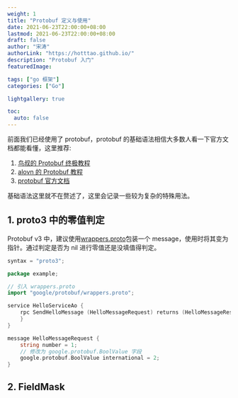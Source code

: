 ```yaml
---
weight: 1
title: "Protobuf 定义与使用"
date: 2021-06-23T22:00:00+08:00
lastmod: 2021-06-23T22:00:00+08:00
draft: false
author: "宋涛"
authorLink: "https://hotttao.github.io/"
description: "Protobuf 入门"
featuredImage: 

tags: ["go 框架"]
categories: ["Go"]

lightgallery: true

toc:
  auto: false
---
```


前面我们已经使用了 protobuf，protobuf 的基础语法相信大多数人看一下官方文档都能看懂，这里推荐:
1. [鸟叔的 Protobuf 终极教程](https://colobu.com/2019/10/03/protobuf-ultimate-tutorial-in-go/)
2. [alovn 的 Protobuf 教程](https://alovn.cn/docs/protobuf/)
3. [protobuf 官方文档](https://developers.google.com/protocol-buffers/docs/reference/python-generated)

基础语法这里就不在赘述了，这里会记录一些较为复杂的特殊用法。

## 1. proto3 中的零值判定
Protobuf v3 中，建议使用[wrappers.proto](https://github.com/protocolbuffers/protobuf/blob/master/src/google/protobuf/wrappers.proto)包装一个 message，使用时将其变为指针。通过判定是否为 nil 进行零值还是没填值得判定。

```go
syntax = "proto3";

package example;

// 引入 wrappers.proto 
import "google/protobuf/wrappers.proto";

service HelloServiceAo {
    rpc SendHelloMessage (HelloMessageRequest) returns (HelloMessageResponse) {
    }
}

message HelloMessageRequest {
    string number = 1;
    // 修改为 google.protobuf.BoolValue 字段
    google.protobuf.BoolValue international = 2;
}
```

## 2. FieldMask

